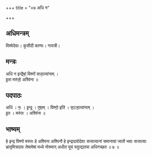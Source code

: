 +++
title = "०७ अधि न"

+++
## अधिमन्त्रम्
विश्वेदेवाः। कुसीदी काण्वः। गायत्री।

## मन्त्रः
अधि॑ न इन्द्रैषां॒ विष्णो॑ सजा॒त्या॑नाम् ।  
इ॒ता मरु॑तो॒ अश्वि॑ना ॥

## पदपाठः
अधि॑ । नः॒ । इ॒न्द्र॒ । ए॒षा॒म् । विष्णो॒ इति॑ । स॒ऽजा॒त्या॑नाम् ।  
इ॒त । मरु॑तः । अश्वि॑ना ॥

## भाष्यम्
हे इन्द्र विष्णो मरुतः हे अश्विना अश्विनौ हे इन्द्रादयोदेवाः सजात्यानां समानायां जातौ भवाः सजात्याः भ्रातृमित्रादयः तेषामेषां मध्ये नोस्मान् अधीत यूयं स्तुत्द्यतया अधिगच्छत ॥ ७ ॥